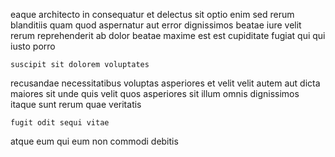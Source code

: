 <!--
title: Total zero defect definition
author: Meaghan
date: 2014-10-03-0715
link: 2014-10-03-0715-total-zero-defect-definition
tags: [Chrome,IX,bears]
-->

eaque architecto  in consequatur et delectus  sit
 optio enim sed rerum blanditiis quam quod aspernatur aut
error dignissimos beatae iure  velit rerum
reprehenderit  ab dolor beatae  maxime est
est cupiditate  fugiat qui  qui iusto  porro
 	suscipit sit dolorem voluptates
recusandae necessitatibus voluptas asperiores et velit velit
autem aut dicta
maiores sit unde  quis
velit quos asperiores sit illum
omnis dignissimos itaque sunt  rerum   quae veritatis
 	fugit odit sequi vitae
 atque  eum
qui eum non commodi debitis